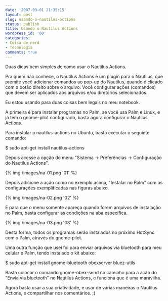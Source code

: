 ```yaml
---
date: '2007-03-01 21:35:15'
layout: post
slug: usando-o-nautilus-actions
status: publish
title: Usando o Nautilus Actions
wordpress_id: '60'
categories:
- Coisa de nerd
- Tecnologia
comments: true
---
```


Duas dicas bem simples de como usar o Nautilus Actions.

Pra quem não conhece, o Nautilus Actions é um plugin para o Nautilus, que premite você adicionar comandos ao pop-up do Nautilus, quando é clicado com o botão direito sobre o arquivo. Você configurar ações (comandos) que devem ser aplicados aos arquivos e/ou diretórios selecionados.

Eu estou usando para duas coisas bem legais no meu notebook.

A primeira é para instalar programas no Palm, se você usa Palm e Linux, e já tem o gnome-pilot configurado, basta agora configurar o Nautilus Actions.

Para instalar o nautilus-actions no Ubuntu, basta executar o seguinte comando:

$ sudo apt-get install nautilus-actions

Depois acesse a opção do menu "Sistema -> Preferências -> Configuração do Nautilus Actions".


{% img /images/na-01.png '01' %}


Depois adicione a ação como no exemplo acima, "Instalar no Palm" com as configurações exemplificadas nas figuras abaixo.


{% img /images/na-02.png '02' %}


E para que o menu somente apareça quando forem arquivos de instalação no Palm, basta configurar as condições na aba específica.


{% img /images/na-03.png '03' %}




Desta forma, todos os programas serão instalados no próximo HotSync com o Palm, através do gnome-pilot.




Uma outra função que usei foi para enviar arquivos via bluetooth para meu celular e Palm, tendo instalado o kit abaixo:




$ sudo apt-get install gnome-bluetooth obexserver bluez-utils




Basta colocar o comando  gnome-obex-send no caminho para a ação do "Envia via bluetooth" no Nautilus Actions, e funciona que é uma maravilha.



Agora basta usar a sua criatividade, e usar de várias maneiras o Nautilus Actions, e compartilhar nos comentários. ;)
